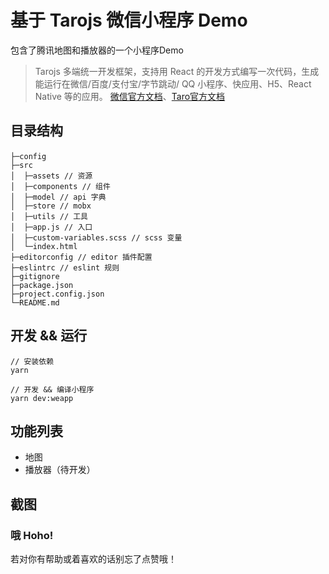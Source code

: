 # 基于 Tarojs 微信小程序 Demo

包含了腾讯地图和播放器的一个小程序Demo
>Tarojs 多端统一开发框架，支持用 React 的开发方式编写一次代码，生成能运行在微信/百度/支付宝/字节跳动/ QQ 小程序、快应用、H5、React Native 等的应用。
>[微信官方文档](https://developers.weixin.qq.com/doc/)、[Taro官方文档](https://github.com/NervJS/taro)

## 目录结构
```
├─config                　　
├─src
│  ├─assets // 资源
│  ├─components // 组件
│  ├─model // api 字典
│  ├─store // mobx
│  ├─utils // 工具
│  ├─app.js // 入口
│  ├─custom-variables.scss // scss 变量
│  └─index.html
├─editorconfig // editor 插件配置
├─eslintrc // eslint 规则
├─gitignore 
├─package.json 
├─project.config.json 
└─README.md 
```

## 开发 && 运行
```
// 安装依赖
yarn 

// 开发 && 编译小程序
yarn dev:weapp
```

## 功能列表
+ 地图
+ 播放器（待开发）

## 截图


### 哦 Hoho!
若对你有帮助或着喜欢的话别忘了点赞哦！

